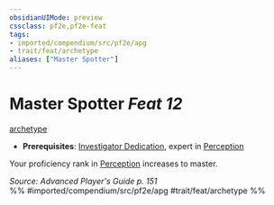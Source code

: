 ```yaml
---
obsidianUIMode: preview
cssclass: pf2e,pf2e-feat
tags:
- imported/compendium/src/pf2e/apg
- trait/feat/archetype
aliases: ["Master Spotter"]
---
```

# Master Spotter  *Feat 12*  
[archetype](archetype.md)  

- **Prerequisites**: [Investigator Dedication](investigator-dedication-apg.md), expert in [Perception](../skills.md#Perception)

Your proficiency rank in [Perception](../skills.md#Perception) increases to master.

*Source: Advanced Player's Guide p. 151*  
%% #imported/compendium/src/pf2e/apg #trait/feat/archetype %%